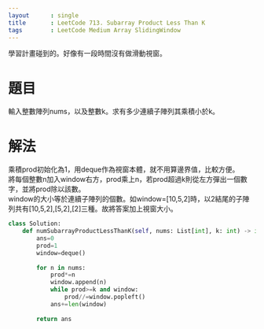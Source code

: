 ```yaml
---
layout      : single
title       : LeetCode 713. Subarray Product Less Than K
tags 		: LeetCode Medium Array SlidingWindow
---
```

學習計畫碰到的。好像有一段時間沒有做滑動視窗。

# 題目
輸入整數陣列nums，以及整數k。求有多少連續子陣列其乘積小於k。

# 解法
乘積prod初始化為1，用deque作為視窗本體，就不用算邊界值，比較方便。  
將每個整數n加入window右方，prod乘上n，若prod超過k則從左方彈出一個數字，並將prod除以該數。  
window的大小等於連續子陣列的個數。如window=[10,5,2]時，以2結尾的子陣列共有[10,5,2],[5,2],[2]三種。故將答案加上視窗大小。

```python
class Solution:
    def numSubarrayProductLessThanK(self, nums: List[int], k: int) -> int:
        ans=0
        prod=1
        window=deque()
        
        for n in nums:
            prod*=n
            window.append(n)
            while prod>=k and window:
                prod//=window.popleft()
            ans+=len(window)
            
        return ans
```


